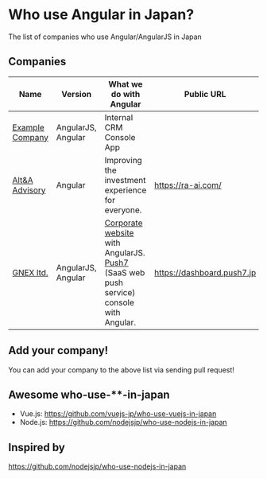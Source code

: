 # Who use Angular in Japan?
The list of companies who use Angular/AngularJS in Japan

## Companies

| Name | Version | What we do with Angular | Public URL |
| ------------ | ------- | ------- | ------- |
| [Example Company](http://example.com) | AngularJS, Angular | Internal CRM Console App |  |
| [Alt&A Advisory](https://ra-ai.com/) | Angular | Improving the investment experience for everyone. | https://ra-ai.com/ |
| [GNEX ltd.](https://globalnet-ex.com) | AngularJS, Angular | [Corporate website](https://globalnet-ex.com) with AngularJS. [Push7](https://push7.jp) (SaaS web push service) console with Angular. | https://dashboard.push7.jp |


## Add your company!

You can add your company to the above list via sending pull request!

## Awesome who-use-**-in-japan

- Vue.js:  https://github.com/vuejs-jp/who-use-vuejs-in-japan
- Node.js: https://github.com/nodejsjp/who-use-nodejs-in-japan

## Inspired by
https://github.com/nodejsjp/who-use-nodejs-in-japan
